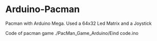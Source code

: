 # Arduino-Pacman
Pacman with Arduino Mega. Used a 64x32 Led Matrix and a Joystick

Code of pacman game ./PacMan_Game_Arduino/Eind code.ino
